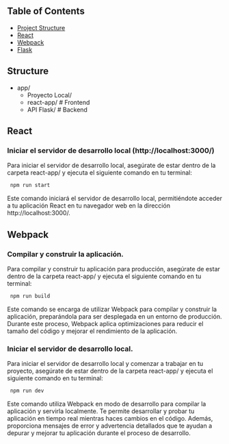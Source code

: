 ## Table of Contents

- [Project Structure](##Structure)
- [React](##React)
- [Webpack](##Webpack)
- [Flask](##Flask)

## Structure
- app/
  - Proyecto Local/          
  - react-app/ # Frontend
  - API Flask/ # Backend
  
## React

### Iniciar el servidor de desarrollo local (http://localhost:3000/)

Para iniciar el servidor de desarrollo local, asegúrate de estar dentro de la carpeta react-app/ y ejecuta el siguiente comando en tu terminal:
  ```bash
   npm run start 
  ```
Este comando iniciará el servidor de desarrollo local, permitiéndote acceder a tu aplicación React en tu navegador web en la dirección http://localhost:3000/.

## Webpack
###  Compilar y construir la aplicación.

Para compilar y construir tu aplicación para producción, asegúrate de estar dentro de la carpeta react-app/ y ejecuta el siguiente comando en tu terminal:
  ```bash
   npm run build 
  ```
Este comando se encarga de utilizar Webpack para compilar y construir la aplicación, preparándola para ser desplegada en un entorno de producción. Durante este proceso, Webpack aplica optimizaciones para reducir el tamaño del código y mejorar el rendimiento de la aplicación.

###  Iniciar el servidor de desarrollo local.

Para iniciar el servidor de desarrollo local y comenzar a trabajar en tu proyecto, asegúrate de estar dentro de la carpeta react-app/ y ejecuta el siguiente comando en tu terminal:
  ```bash
   npm run dev  
  ```
Este comando utiliza Webpack en modo de desarrollo para compilar la aplicación y servirla localmente. Te permite desarrollar y probar tu aplicación en tiempo real mientras haces cambios en el código. Además, proporciona mensajes de error y advertencia detallados que te ayudan a depurar y mejorar tu aplicación durante el proceso de desarrollo.
